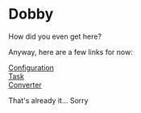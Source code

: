 # Dobby
How did you even get here?

Anyway, here are a few links for now:

[Configuration] <br>
[Task] <br>
[Converter]

That's already it... Sorry


[Configuration]:    /Dobby/configuration    "Config Documentation"
[Task]:             /Dobby/task             "Task Documentation"
[Converter]:        /Dobby/converter        "Converter Documentation"